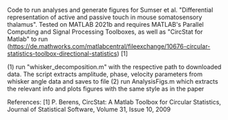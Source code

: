 Code to run analyses and generate figures for Sumser et al. "Differential representation of active and passive touch in mouse somatosensory thalamus". 
Tested on MATLAB 2021b and requires MATLAB's Parallel Computing and Signal Processing Toolboxes, as well as  "CircStat for Matlab" to run (https://de.mathworks.com/matlabcentral/fileexchange/10676-circular-statistics-toolbox-directional-statistics) [1]

(1) run "whisker_decomposition.m" with the respective path to downloaded data. The script extracts amplitude, phase, velocity parameters from whisker angle data and saves to file
(2) run AnalysisFigs.m which extracts the relevant info and plots figures with the same style as in the paper


References:
[1] P. Berens, CircStat: A Matlab Toolbox for Circular Statistics, Journal of Statistical Software, Volume 31, Issue 10, 2009